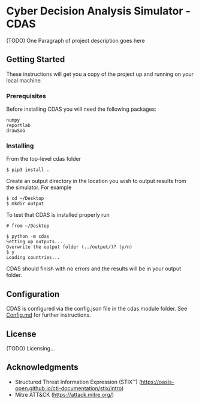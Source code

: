# Cyber Decision Analysis Simulator - CDAS

(TODO) One Paragraph of project description goes here

## Getting Started

These instructions will get you a copy of the project up and running on your local machine.

### Prerequisites

Before installing CDAS you will need the following packages:

```
numpy
reportlab
drawSVG
```

### Installing

From the top-level cdas folder

```
$ pip3 install .
```

Create an output directory in the location you wish to output results from the simulator. For example

```
$ cd ~/Desktop 
$ mkdir output
```

To test that CDAS is installed properly run

```
# from ~/Desktop 

$ python -m cdas
Setting up outputs...
Overwrite the output folder (../output/)? (y/n)
$ y
Loading countries...
```

CDAS should finish with no errors and the results will be in your output folder.

## Configuration

CDAS is configured via the config.json file in the cdas module folder. See [Config.md](Config.md) for further instructions.

## License

(TODO) Licensing...

## Acknowledgments

* Structured Threat Information Expression (STIX™) (https://oasis-open.github.io/cti-documentation/stix/intro)
* Mitre ATT&CK (https://attack.mitre.org/)